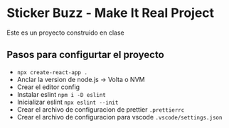 

# Sticker Buzz - Make It Real Project

Este es un proyecto construido en clase

## Pasos para configurtar el proyecto

- `npx create-react-app .`
- Anclar la version de node.js -> Volta o NVM
- Crear el editor config
- Instalar eslint `npm i -D eslint`
- Inicializar eslint `npx eslint --init`
- Crear el archivo de configuracion de prettier `.prettierrc`
- Crear el archivo de configuracion para vscode `.vscode/settings.json`
